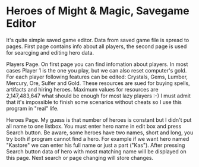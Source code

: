 # Heroes of Might & Magic, Savegame Editor

It's quite simple saved game editor. Data from saved game file is spread to
pages. First page contains info about all players, the second page is used
for searcging and editing hero data.

Players Page.
On first page you can find infomation about players. In most cases Player 1
is the one you play, but we can also reset computer's gold. For each player
following features can be edited: Crystals, Gems, Lumber, Mercury, Ore,
Sulfer and Gold. These resources are sued for buying spells, artifacts and
hiring heroes. Maximum values for resources are 2,147,483,647 what should be 
enough for most lazy players :-) I must admit that it's impossible to finish
some scenarios without cheats so I use this program in "real" life.

Heroes Page.
My guess is that number of heroes is constant but I didn't put all name
to one listbox. You must enter hero name in edit box and press Search button.
Be aware, some heroes have two names, short and long, you try both if program
cannot find a hero. For example if we want hero named "Kastore" we can enter
his full name or just a part ("Kas"). After pressing Search button data of
hero with most matching name will be displayed on this page. Next search or
page changing will store changes.

